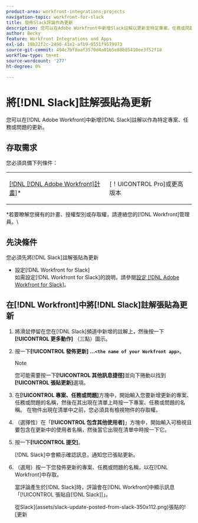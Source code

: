 ```yaml
---
product-area: workfront-integrations;projects
navigation-topic: workfront-for-slack
title: 發佈Slack評論作為更新
description: 您可以在Adobe Workfront中新增Slack註解以更新至特定專案、任務或問題。
author: Becky
feature: Workfront Integrations and Apps
exl-id: 18b22f2c-2490-41e2-afb9-0551f9579973
source-git-commit: 494c7bf8aaf3570d4a01b5e88b85410ee3f52f18
workflow-type: tm+mt
source-wordcount: '277'
ht-degree: 0%

---
```


# 將[!DNL Slack]註解張貼為更新

您可以在[!DNL Adobe Workfront]中新增[!DNL Slack]註解以作為特定專案、任務或問題的更新。

## 存取需求

您必須具備下列條件：

<table style="table-layout:auto"> 
 <col> 
 </col> 
 <col> 
 </col> 
 <tbody> 
  <tr> 
   <td role="rowheader"><a href="https://www.workfront.com/plans" target="_blank">[!DNL [!DNL Adobe Workfront]計畫]</a>*</td> 
   <td> <p>[！UICONTROL Pro]或更高版本</p> </td> 
  </tr> 
 </tbody> 
</table>

&#42;若要瞭解您擁有的計畫、授權型別或存取權，請連絡您的[!DNL Workfront]管理員。\

## 先決條件

您必須先將[!DNL Slack]註解張貼為更新

* 設定[!DNL Workfront for Slack]\
   如需設定[!DNL Workfront for Slack]的說明，請參閱[設定 [!DNL Adobe Workfront for Slack]](../../workfront-integrations-and-apps/using-workfront-with-slack/configure-workfront-for-slack.md)。

## 在[!DNL Workfront]中將[!DNL Slack]註解張貼為更新

1. 將滑鼠停留在您在[!DNL Slack]頻道中新增的註解上，然後按一下&#x200B;**[!UICONTROL 更多動作]** （三點）圖示。

1. 按一下&#x200B;**[!UICONTROL 發佈更新] ...`<the name of your Workfront app>`**。

   >[!NOTE]
   >
   >您可能需要按一下&#x200B;**[!UICONTROL 其他訊息捷徑]**&#x200B;並向下捲動以找到&#x200B;**[!UICONTROL 張貼更新]**&#x200B;選項。
   >
   >
1. 在&#x200B;**[!UICONTROL 專案、任務或問題]**&#x200B;方塊中，開始輸入您要新增更新的專案、任務或問題的名稱，然後在其出現在清單上時按一下專案、任務或問題的名稱。 在物件出現在清單中之前，您必須具有檢視物件的存取權。
1. （選擇性）在「**[!UICONTROL 包含其他使用者]**」方塊中，開始輸入可檢視且要包含在更新中的使用者名稱，然後當它出現在清單中時按一下它。
1. 按一下&#x200B;**[!UICONTROL 提交]**。

   [!DNL Slack]中會顯示確認訊息，通知您已張貼更新。

1. （選用）按一下您發佈更新的專案、任務或問題的名稱，以在[!DNL Workfront]中存取。

   當評論產生於[!DNL Slack]時，評論會在[!DNL Workfront]中顯示訊息「[!UICONTROL 張貼自[!DNL Slack]]」。

   從Slack](assets/slack-update-posted-from-slack-350x112.png)張貼的![更新
